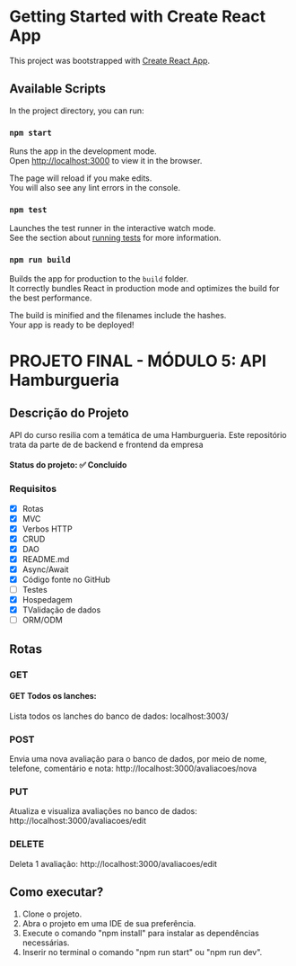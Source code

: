# Getting Started with Create React App

This project was bootstrapped with [Create React App](https://github.com/facebook/create-react-app).

## Available Scripts

In the project directory, you can run:

### `npm start`

Runs the app in the development mode.\
Open [http://localhost:3000](http://localhost:3000) to view it in the browser.

The page will reload if you make edits.\
You will also see any lint errors in the console.

### `npm test`

Launches the test runner in the interactive watch mode.\
See the section about [running tests](https://facebook.github.io/create-react-app/docs/running-tests) for more information.

### `npm run build`

Builds the app for production to the `build` folder.\
It correctly bundles React in production mode and optimizes the build for the best performance.

The build is minified and the filenames include the hashes.\
Your app is ready to be deployed!

# PROJETO FINAL - MÓDULO 5: API Hamburgueria

## Descrição do Projeto
<p>API do curso resilia com a temática de uma Hamburgueria. Este repositório trata da parte de de backend e frontend da empresa</p>

<h4> 
	Status do projeto: ✅ Concluído
</h4>

### Requisitos

- [x] Rotas
- [x] MVC
- [x] Verbos HTTP
- [x] CRUD
- [x] DAO
- [x] README.md
- [x] Async/Await
- [x] Código fonte no GitHub
- [ ] Testes
- [x] Hospedagem
- [x] TValidação de dados
- [ ] ORM/ODM

## Rotas

### GET
#### GET Todos os lanches:
<p>Lista todos os lanches do banco de dados: localhost:3003/</p>

### POST
<p>Envia uma nova avaliação para o banco de dados, por meio de nome, telefone, comentário e nota: http://localhost:3000/avaliacoes/nova</p>

### PUT
<p>Atualiza e visualiza avaliações no banco de dados: http://localhost:3000/avaliacoes/edit<ID></p>

### DELETE
<p>Deleta 1 avaliação: http://localhost:3000/avaliacoes/edit</p>

## Como executar?
1. Clone o projeto.
2. Abra o projeto em uma IDE de sua preferência.
3. Execute o comando "npm install" para instalar as dependências necessárias.
4. Inserir no terminal o comando "npm run start" ou "npm run dev".
